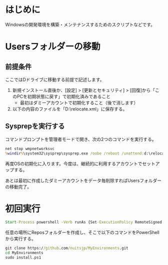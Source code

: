# はじめに

Windowsの開発環境を構築・メンテナンスするためのスクリプトなどです。

# Usersフォルダーの移動

## 前提条件

ここではDドライブに移動する前提で記述します。

1. 新規インストール直後か、[設定] > [更新とセキュリティ] > [回復]から「このPCを初期状態に戻す」で初期化済みであること
    - 最初はダミーアカウントで初期化すること（後で消します）
2. 以下の内容のファイルを「D:\relocate.xml」に保存する。

## Sysprepを実行する

コマンドプロンプトを管理者モードで開き、次の2つのコマンドを実行する。

```cmd
net stop wmpnetworksvc
%windir%\system32\sysprep\sysprep.exe /oobe /reboot /unattend:d:\relocate.xml
```

再度OSの初期化に入ります。今度は、継続的に利用するアカウントでセットアップする。

あとは最初に作成したダミーアカウントをデータ毎削除すればUsersフォルダーの移動完了。


# 初回実行

```cmd
Start-Process powershell -Verb runAs {Set-ExecutionPolicy RemoteSigned -scope CurrentUser -Force; iwr -useb bit.ly/2PPZh4P | iex}
```

任意の場所にReposフォルダーを作成し、そこで以下のコマンドをPowerShellから実行する。

```cmd
git clone https://github.com/nuitsjp/MyEnvironments.git
cd MyEnvironments
sudo install.ps1
```
